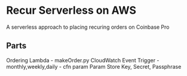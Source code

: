 # Recur Serverless on AWS

A serverless approach to placing recuring orders on Coinbase Pro

## Parts
Ordering Lambda - makeOrder.py
CloudWatch Event Trigger - monthly,weekly,daily - cfn param
Param Store Key, Secret, Passphrase 